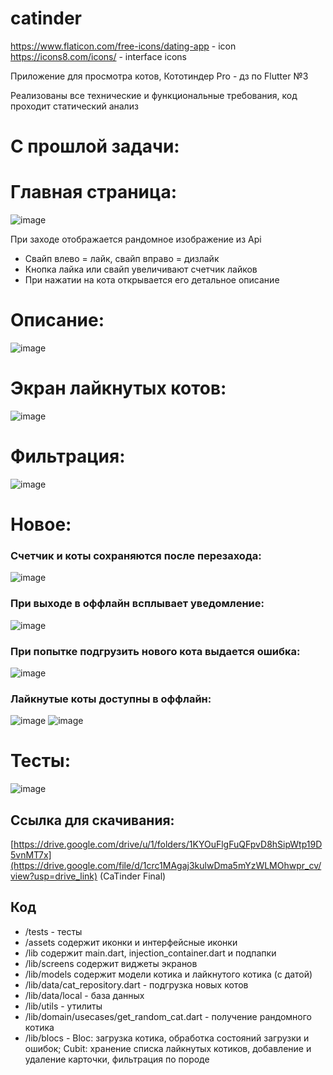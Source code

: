 # catinder
https://www.flaticon.com/free-icons/dating-app - icon
https://icons8.com/icons/ - interface icons

Приложение для просмотра котов, Кототиндер Pro - дз по Flutter №3

Реализованы все технические и функциональные требования, код проходит статический анализ 

# С прошлой задачи:
# Главная страница:
![image](https://github.com/user-attachments/assets/0bf6b9c7-b461-4d74-8124-f05d0bdde134)


При заходе отображается рандомное изображение из Api
- Свайп влево = лайк, свайп вправо = дизлайк
- Кнопка лайка или свайп увеличивают счетчик лайков
- При нажатии на кота открывается его детальное описание

# Описание:
![image](https://github.com/user-attachments/assets/1808c47f-9fbc-4247-8aee-d3e9d917f129)

# Экран лайкнутых котов:
![image](https://github.com/user-attachments/assets/c2f3788d-5d91-450d-ba1d-6d6a379e9045)
# Фильтрация:
![image](https://github.com/user-attachments/assets/86d6fa17-f04e-4d80-b914-58dbb2f311fa)

# Новое:
### Счетчик и коты сохраняются после перезахода:
![image](https://github.com/user-attachments/assets/3c9b16b8-a225-4ed0-a83c-3d83b091b31b)
### При выходе в оффлайн всплывает уведомление:
![image](https://github.com/user-attachments/assets/7b675a3c-7e4c-404e-aab4-a1b048fd1eb9)
### При попытке подгрузить нового кота выдается ошибка:
![image](https://github.com/user-attachments/assets/ead12b0d-ddcf-4c85-b008-18428f140b33)
### Лайкнутые коты доступны в оффлайн:
![image](https://github.com/user-attachments/assets/2047f598-f135-4476-97b2-86c175e504f9)
![image](https://github.com/user-attachments/assets/5dfd3430-d968-4f14-bd8d-e23d45781465)


# Тесты:
![image](https://github.com/user-attachments/assets/cd1fac03-2f86-4ae5-b6f1-d1c4d3afb051)



## Cсылка для скачивания:
[https://drive.google.com/drive/u/1/folders/1KYOuFlgFuQFpvD8hSipWtp19D5vnMT7x](https://drive.google.com/file/d/1crc1MAgaj3kulwDma5mYzWLMOhwpr_cv/view?usp=drive_link)
(CaTinder Final)

## Код
- /tests - тесты
- /assets содержит иконки и интерфейсные иконки
- /lib содержит main.dart, injection_container.dart и подпапки
- /lib/screens содержит виджеты экранов
- /lib/models содержит модели котика и лайкнутого котика (с датой)
- /lib/data/cat_repository.dart - подгрузка новых котов
- /lib/data/local - база данных
- /lib/utils - утилиты
- /lib/domain/usecases/get_random_cat.dart - получение рандомного котика
- /lib/blocs - Bloc: загрузка котика, обработка состояний загрузки и ошибок; Cubit: хранение списка лайкнутых котиков, добавление и удаление карточки, фильтрация по породе

